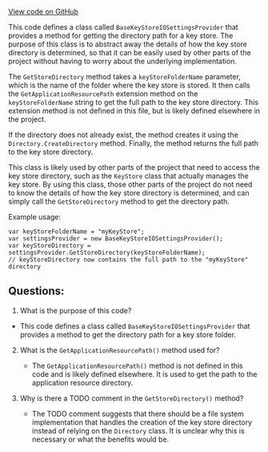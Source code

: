 [View code on GitHub](https://github.com/nethermindeth/nethermind/Nethermind.KeyStore/BaseKeyStoreIOSettingsProvider.cs)

This code defines a class called `BaseKeyStoreIOSettingsProvider` that provides a method for getting the directory path for a key store. The purpose of this class is to abstract away the details of how the key store directory is determined, so that it can be easily used by other parts of the project without having to worry about the underlying implementation.

The `GetStoreDirectory` method takes a `keyStoreFolderName` parameter, which is the name of the folder where the key store is stored. It then calls the `GetApplicationResourcePath` extension method on the `keyStoreFolderName` string to get the full path to the key store directory. This extension method is not defined in this file, but is likely defined elsewhere in the project.

If the directory does not already exist, the method creates it using the `Directory.CreateDirectory` method. Finally, the method returns the full path to the key store directory.

This class is likely used by other parts of the project that need to access the key store directory, such as the `KeyStore` class that actually manages the key store. By using this class, those other parts of the project do not need to know the details of how the key store directory is determined, and can simply call the `GetStoreDirectory` method to get the directory path.

Example usage:

```
var keyStoreFolderName = "myKeyStore";
var settingsProvider = new BaseKeyStoreIOSettingsProvider();
var keyStoreDirectory = settingsProvider.GetStoreDirectory(keyStoreFolderName);
// keyStoreDirectory now contains the full path to the "myKeyStore" directory
```
## Questions: 
 1. What is the purpose of this code?
   - This code defines a class called `BaseKeyStoreIOSettingsProvider` that provides a method to get the directory path for a key store folder.

2. What is the `GetApplicationResourcePath()` method used for?
   - The `GetApplicationResourcePath()` method is not defined in this code and is likely defined elsewhere. It is used to get the path to the application resource directory.

3. Why is there a TODO comment in the `GetStoreDirectory()` method?
   - The TODO comment suggests that there should be a file system implementation that handles the creation of the key store directory instead of relying on the `Directory` class. It is unclear why this is necessary or what the benefits would be.